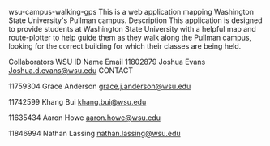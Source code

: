 wsu-campus-walking-gps
This is a web application mapping Washington State University's Pullman campus.
Description
This application is designed to provide students at Washington State University with a helpful map and route-plotter to help guide them as they walk along the Pullman campus, looking for the correct building for which their classes are being held.

Collaborators
WSU ID Name Email
11802879 Joshua Evans Joshua.d.evans@wsu.edu CONTACT

11759304 Grace Anderson grace.j.anderson@wsu.edu

11742599 Khang Bui khang.bui@wsu.edu

11635434 Aaron Howe aaron.howe@wsu.edu

11846994 Nathan Lassing nathan.lassing@wsu.edu
